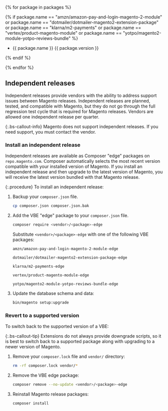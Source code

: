 {% for package in packages %}

  {% if package.name == "amzn/amazon-pay-and-login-magento-2-module" or package.name == "dotmailer/dotmailer-magento2-extension-package" or package.name == "klarna/m2-payments" or package.name == "vertex/product-magento-module" or package.name == "yotpo/magento2-module-yotpo-reviews-bundle" %}

-  {{ package.name }} {{ package.version }}
  
  {% endif %}

{% endfor %}

## Independent releases

Independent releases provide vendors with the ability to address support issues between Magento releases. Independent releases are planned, tested, and compatible with Magento, but they do not go through the full regression test cycle that is required for Magento releases. Vendors are allowed one independent release per quarter.

{:.bs-callout-info}
Magento does not support independent releases. If you need support, you must contact the vendor.

### Install an independent release

Independent releases are available as Composer "edge" packages on `repo.magento.com`. Composer automatically selects the most recent version compatible with your installed version of Magento. If you install an independent release and then upgrade to the latest version of Magento, you will receive the latest version bundled with that Magento release.

{:.procedure}
To install an independent release:

1. Backup your `composer.json` file.

   ```bash
   cp composer.json composer.json.bak
   ```

1. Add the VBE "edge" package to your `composer.json` file.

   ```bash
   composer require <vendor>/<package>-edge
   ```

   Substitute `<vendor>/<package>-edge` with one of the following VBE packages:

   ```text
   amzn/amazon-pay-and-login-magento-2-module-edge
   ```

   ```text
   dotmailer/dotmailer-magento2-extension-package-edge
   ```

   ```text
   klarna/m2-payments-edge
   ```

   ```text
   vertex/product-magento-module-edge
   ```

   ```text
   yotpo/magento2-module-yotpo-reviews-bundle-edge
   ```

1. Update the database schema and data:

   ```bash
   bin/magento setup:upgrade
   ```

### Revert to a supported version

To switch back to the supported version of a VBE:

{:.bs-callout-tip}
Extensions do not always provide downgrade scripts, so it is best to switch back to a supported package along with upgrading to a newer version of Magento.

1. Remove your `composer.lock` file and `vendor/` directory:

   ```bash
   rm -rf composer.lock vendor/*
   ```

1. Remove the VBE edge package:

   ```bash
   composer remove --no-update <vendor>/<package>-edge
   ```

1. Reinstall Magento release packages:

   ```bash
   composer install
   ```